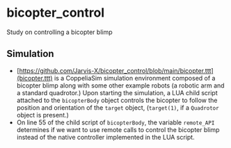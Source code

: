 # bicopter_control
Study on controlling a bicopter blimp

## Simulation
- [https://github.com/Jarvis-X/bicopter_control/blob/main/bicopter.ttt](bicopter.ttt) is a CoppeliaSim simulation environment composed of a bicopter blimp along with some other example robots (a robotic arm and a standard quadrotor.)
Upon starting the simulation, a LUA child script attached to the `bicopterBody` object controls the bicopter to follow the position and orientation of the `target` object, (`target(1)`, if a `Quadrotor` object is present.)
- On line 55 of the child script of `bicopterBody`, the variable `remote_API` determines if we want to use remote calls to control the bicopter blimp instead of the native controller implemented in the LUA script.
